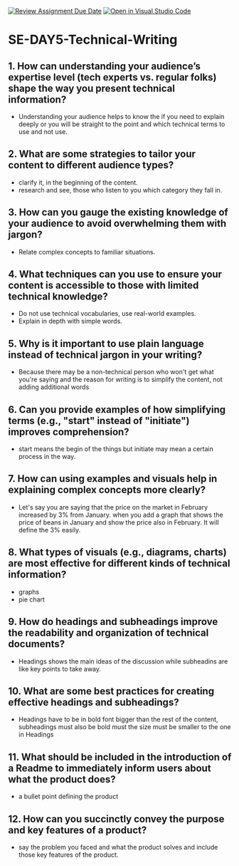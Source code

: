 [![Review Assignment Due Date](https://classroom.github.com/assets/deadline-readme-button-22041afd0340ce965d47ae6ef1cefeee28c7c493a6346c4f15d667ab976d596c.svg)](https://classroom.github.com/a/zsAR-pyY)
[![Open in Visual Studio Code](https://classroom.github.com/assets/open-in-vscode-2e0aaae1b6195c2367325f4f02e2d04e9abb55f0b24a779b69b11b9e10269abc.svg)](https://classroom.github.com/online_ide?assignment_repo_id=18653043&assignment_repo_type=AssignmentRepo)
# SE-DAY5-Technical-Writing
## 1. How can understanding your audience’s expertise level (tech experts vs. regular folks) shape the way you present technical information?
- Understanding your audience helps to know the if you need to explain deeply or you will be straight to the point and which technical terms to use and not use.
## 2. What are some strategies to tailor your content to different audience types?
- clarify it, in the beginning of the content.
- research and see, those who listen to you which category they fall in.
## 3. How can you gauge the existing knowledge of your audience to avoid overwhelming them with jargon?
- Relate complex concepts to familiar situations.
## 4. What techniques can you use to ensure your content is accessible to those with limited technical knowledge?
- Do not use technical vocabularies, use real-world examples.
- Explain in depth with simple words.
## 5. Why is it important to use plain language instead of technical jargon in your writing?
- Because there may be a non-technical person who won't get what you're saying and the reason for writing is to simplify the content, not adding additional words
## 6. Can you provide examples of how simplifying terms (e.g., "start" instead of "initiate") improves comprehension?
- start means the begin of the things but initiate may mean a certain process in the way.
## 7. How can using examples and visuals help in explaining complex concepts more clearly?
- Let's say you are saying that the price on the market in February increased by 3% from January.
when you add a graph that shows the price of beans in January and show the price also in February. It will define the 3% easily.
## 8. What types of visuals (e.g., diagrams, charts) are most effective for different kinds of technical information?
- graphs
- pie chart
## 9. How do headings and subheadings improve the readability and organization of technical documents?
- Headings shows the main ideas of the discussion while subheadins are like key points to take away.
## 10. What are some best practices for creating effective headings and subheadings?
- Headings have to be in bold font bigger than the rest of the content, subheadings must also be bold must the size must be smaller to the one in Headings
## 11. What should be included in the introduction of a Readme to immediately inform users about what the product does?
- a bullet point defining the product
## 12. How can you succinctly convey the purpose and key features of a product?
- say the problem you faced and what the product solves and include those key features of the product.
